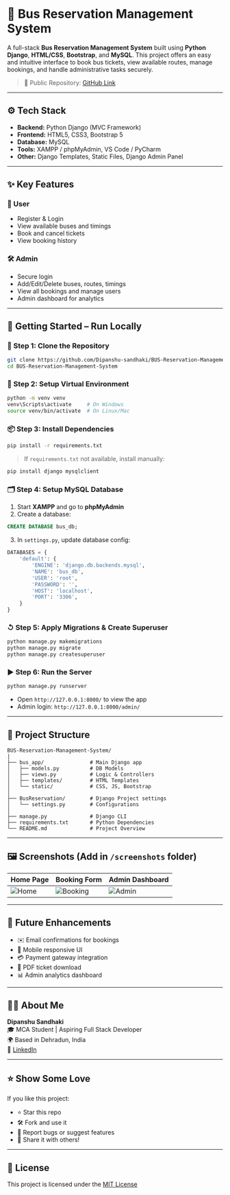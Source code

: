 # 🚌 Bus Reservation Management System

A full-stack **Bus Reservation Management System** built using **Python Django**, **HTML/CSS**, **Bootstrap**, and **MySQL**. This project offers an easy and intuitive interface to book bus tickets, view available routes, manage bookings, and handle administrative tasks securely.

> 📌 Public Repository: [GitHub Link](https://github.com/Dipanshu-sandhaki/BUS-Reservation-Management-System)

---

## ⚙️ Tech Stack

- **Backend:** Python Django (MVC Framework)
- **Frontend:** HTML5, CSS3, Bootstrap 5
- **Database:** MySQL
- **Tools:** XAMPP / phpMyAdmin, VS Code / PyCharm
- **Other:** Django Templates, Static Files, Django Admin Panel

---

## ✨ Key Features

### 👤 User
- Register & Login
- View available buses and timings
- Book and cancel tickets
- View booking history

### 🛠️ Admin
- Secure login
- Add/Edit/Delete buses, routes, timings
- View all bookings and manage users
- Admin dashboard for analytics

---

## 🚀 Getting Started – Run Locally

### 🔽 Step 1: Clone the Repository

```bash
git clone https://github.com/Dipanshu-sandhaki/BUS-Reservation-Management-System.git
cd BUS-Reservation-Management-System
```

### 🧱 Step 2: Setup Virtual Environment

```bash
python -m venv venv
venv\Scripts\activate     # On Windows
source venv/bin/activate  # On Linux/Mac
```

### 📦 Step 3: Install Dependencies

```bash
pip install -r requirements.txt
```

> If `requirements.txt` not available, install manually:

```bash
pip install django mysqlclient
```

### 🗂️ Step 4: Setup MySQL Database

1. Start **XAMPP** and go to **phpMyAdmin**
2. Create a database:
```sql
CREATE DATABASE bus_db;
```

3. In `settings.py`, update database config:

```python
DATABASES = {
    'default': {
        'ENGINE': 'django.db.backends.mysql',
        'NAME': 'bus_db',
        'USER': 'root',
        'PASSWORD': '',
        'HOST': 'localhost',
        'PORT': '3306',
    }
}
```

### ↺ Step 5: Apply Migrations & Create Superuser

```bash
python manage.py makemigrations
python manage.py migrate
python manage.py createsuperuser
```

### ▶️ Step 6: Run the Server

```bash
python manage.py runserver
```

- Open `http://127.0.0.1:8000/` to view the app  
- Admin login: `http://127.0.0.1:8000/admin/`

---

## 📁 Project Structure

```
BUS-Reservation-Management-System/
|
├── bus_app/               # Main Django app
│   ├── models.py          # DB Models
│   ├── views.py           # Logic & Controllers
│   ├── templates/         # HTML Templates
│   └── static/            # CSS, JS, Bootstrap
│
├── BusReservation/        # Django Project settings
│   └── settings.py        # Configurations
│
├── manage.py              # Django CLI
├── requirements.txt       # Python Dependencies
└── README.md              # Project Overview
```

---

## 🖼️ Screenshots (Add in `/screenshots` folder)

| Home Page | Booking Form | Admin Dashboard |
|-----------|--------------|-----------------|
| ![Home](screenshots/home.png) | ![Booking](screenshots/booking.png) | ![Admin](screenshots/admin.png) |

---

## 🔧 Future Enhancements

- ✉️ Email confirmations for bookings
- 📲 Mobile responsive UI
- 💳 Payment gateway integration
- 🧾 PDF ticket download
- 📊 Admin analytics dashboard

---

## 🙋‍♂️ About Me

**Dipanshu Sandhaki**  
🎓 MCA Student | Aspiring Full Stack Developer  
🌍 Based in Dehradun, India  
📨 [LinkedIn](www.linkedin.com/in/dipanshusandhaki)

---

## ⭐ Show Some Love

If you like this project:

- ⭐ Star this repo
- 🛠 Fork and use it
- 🐛 Report bugs or suggest features
- 📢 Share it with others!

---

## 📜 License

This project is licensed under the [MIT License](LICENSE)
